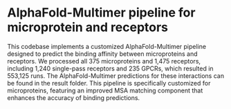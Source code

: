 # AlphaFold-Multimer pipeline for microprotein and receptors
This codebase implements a customized AlphaFold-Multimer pipeline designed to predict the binding affinity between microproteins and receptors. We processed all 375 microproteins and 1,475 receptors, including 1,240 single-pass receptors and 235 GPCRs, which resulted in 553,125 runs. The AlphaFold-Multimer predictions for these interactions can be found in the result folder. This pipeline is specifically customized for microproteins, featuring an improved MSA matching component that enhances the accuracy of binding predictions.

